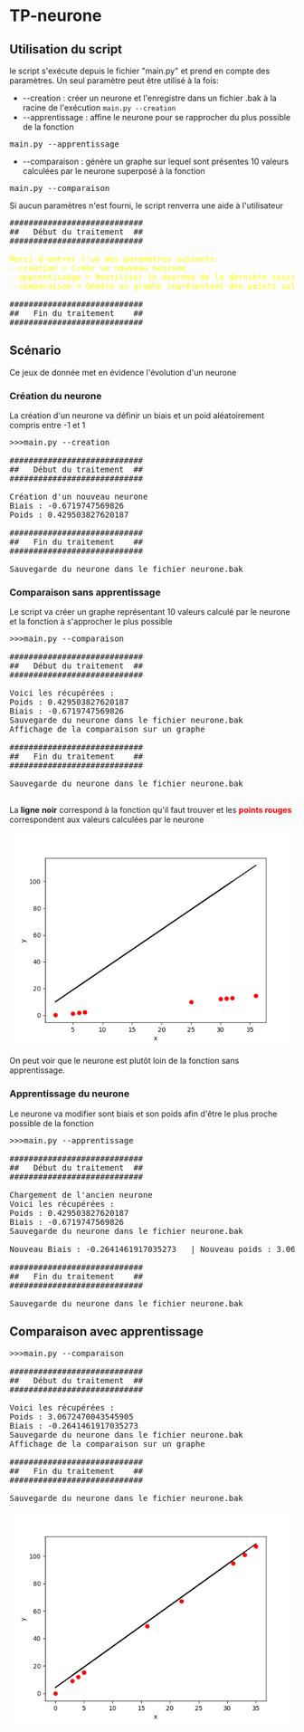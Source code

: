 # TP-neurone
<p></p>

## Utilisation du script
le script s'exécute depuis le fichier "main.py" et prend en compte des paramètres. Un seul paramètre peut être utilisé à la fois:
- --creation : créer un neurone et l'enregistre dans un fichier .bak à la racine de l'exécution
 <code>main.py --creation</code>
- --apprentissage : affine le neurone pour se rapprocher du plus possible de la fonction
<pre>main.py --apprentissage</pre>
- --comparaison : génère un graphe sur lequel sont présentes 10 valeurs calculées par le neurone superposé à la fonction
<pre>main.py --comparaison</pre>

Si aucun paramètres n'est fourni, le script renverra une aide à l'utilisateur
<pre>############################
##   Début du traitement  ##
############################
    
<span style="color:yellow">Merci d'entrer l'un des paramètres suivants:
--creation = Créer un nouveau neurone
--apprentissage = Reutiliser le neurone de la dernière session afin de l'affiner
--comparaison = Génére un graphe représentant des points calculés par le neurone et la courbe de la fonction désirée</span>
    
############################
##   Fin du traitement    ##
############################</pre>
## Scénario
<p>Ce jeux de donnée met en évidence l'évolution d'un neurone</p>

### Création du neurone
La création d'un neurone va définir un biais et un poid aléatoirement compris entre -1 et 1 
<pre>>>>main.py --creation
    
############################
##   Début du traitement  ##
############################
    
Création d'un nouveau neurone
Biais : -0.6719747569826
Poids : 0.429503827620187
    
############################
##   Fin du traitement    ##
############################

Sauvegarde du neurone dans le fichier neurone.bak
</pre>

### Comparaison sans apprentissage
Le script va créer un graphe représentant 10 valeurs calculé par le neurone et la fonction à s'approcher le plus possible
<pre>>>>main.py --comparaison
    
############################
##   Début du traitement  ##
############################
    
Voici les récupérées :
Poids : 0.429503827620187
Biais : -0.6719747569826
Sauvegarde du neurone dans le fichier neurone.bak
Affichage de la comparaison sur un graphe
    
############################
##   Fin du traitement    ##
############################

Sauvegarde du neurone dans le fichier neurone.bak
 </pre>
 
La **ligne** **noir** correspond à la fonction qu'il faut trouver et les **<span style="color:red">points rouges</span>** correspondent aux valeurs calculées par le neurone

 ![ComparaisonSansApprentissage](https://github.com/fab37100/TP-neurone/blob/master/images/1.png "graphe sans apprentissage")

On peut voir que le neurone est plutôt loin de la fonction sans apprentissage.
### Apprentissage du neurone
Le neurone va modifier sont biais et son poids afin d'être le plus proche possible de la fonction
<pre>>>>main.py --apprentissage
    
############################
##   Début du traitement  ##
############################
    
Chargement de l'ancien neurone
Voici les récupérées :
Poids : 0.429503827620187
Biais : -0.6719747569826
Sauvegarde du neurone dans le fichier neurone.bak
    
Nouveau Biais : -0.2641461917035273   | Nouveau poids : 3.0672470043545905
    
############################
##   Fin du traitement    ##
############################

Sauvegarde du neurone dans le fichier neurone.bak</pre>

## Comparaison avec apprentissage
<pre>>>>main.py --comparaison
    
############################
##   Début du traitement  ##
############################
    
Voici les récupérées :
Poids : 3.0672470043545905
Biais : -0.2641461917035273
Sauvegarde du neurone dans le fichier neurone.bak
Affichage de la comparaison sur un graphe
    
############################
##   Fin du traitement    ##
############################

Sauvegarde du neurone dans le fichier neurone.bak</pre>
![ComparaisonAvecApprentissage](https://github.com/fab37100/TP-neurone/blob/master/images/2.png "graphe avec apprentissage")